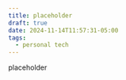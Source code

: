 ```yaml
---
title: placeholder
draft: true
date: 2024-11-14T11:57:31-05:00
tags:
  - personal tech
---
```

placeholder
